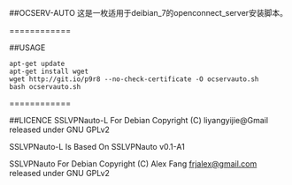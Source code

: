 ##OCSERV-AUTO
这是一枚适用于deibian_7的openconnect_server安装脚本。

============

##USAGE
```shell
apt-get update
apt-get install wget
wget http://git.io/p9r8 --no-check-certificate -O ocservauto.sh
bash ocservauto.sh
```
============

##LICENCE
SSLVPNauto-L For Debian Copyright (C) liyangyijie@Gmail released under GNU GPLv2

SSLVPNauto-L Is Based On SSLVPNauto v0.1-A1

SSLVPNauto For Debian Copyright (C) Alex Fang frjalex@gmail.com released under GNU GPLv2

